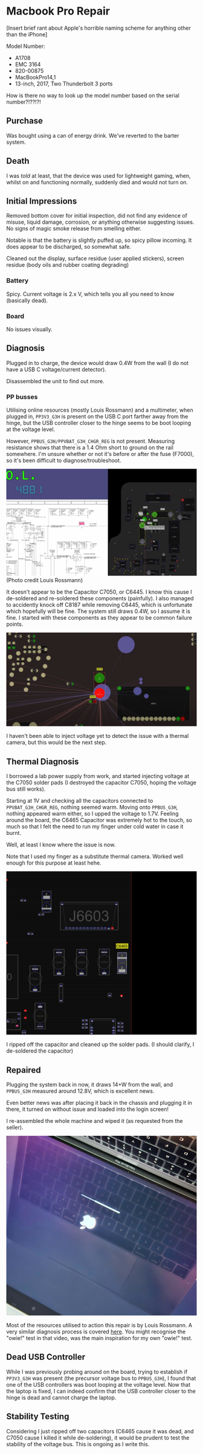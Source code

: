 # Macbook Pro Repair

[Insert brief rant about Apple's horrible naming scheme for anything other than the iPhone]

Model Number:
- A1708
- EMC 3164
- 820-00875
- MacBookPro14,1
- 13-inch, 2017, Two Thunderbolt 3 ports

How is there no way to look up the model number based on the serial number?!??!?!

## Purchase

Was bought using a can of energy drink. We've reverted to the barter system.


## Death

I was _told_ at least, that the device was used for lightweight gaming, when, whilst on and functioning normally, suddenly died and would not turn on.

## Initial Impressions

Removed bottom cover for initial inspection, did not find any evidence of misuse, liquid damage, corrosion, or anything otherwise suggesting issues. No signs of magic smoke release from smelling either.

Notable is that the battery is slightly puffed up, so spicy pillow incoming. It does appear to be discharged, so somewhat safe.

Cleaned out the display, surface residue (user applied stickers), screen residue (body oils and rubber coating degrading)

### Battery

Spicy. Current voltage is 2.x V, which tells you all you need to know (basically dead).

### Board

No issues visually.


## Diagnosis

Plugged in to charge, the device would draw 0.4W from the wall (I do not have a USB C voltage/current detector).

Disassembled the unit to find out more. 

### PP busses

Utilising online resources (mostly Louis Rossmann) and a multimeter, when plugged in, `PP3V3_G3H` is present on the USB C port farther away from the hinge, but the USB controller closer to the hinge seems to be boot looping at the voltage level.

However, `PPBUS_G3H/PPVBAT_G3H_CHGR_REG` is not present. Measuring resistance shows that there is a 1.4 Ohm short to ground on the rail somewhere. I'm unsure whether or not it's before or after the fuse (F7000), so it's been difficult to diagnose/troubleshoot.

![f7000 and c7050](c7050.png)
(Photo credit Louis Rossmann)

It doesn't appear to be the Capacitor C7050, or C6445. I know this cause I de-soldered and re-soldered these components (painfully). I also managed to accidently knock off C8187 while removing C6445, which is unfortunate which hopefully will be fine. The system still draws 0.4W, so I assume it is fine. I started with these components as they appear to be common failure points.

![c6445](c6445.png)

I haven't been able to inject voltage yet to detect the issue with a thermal camera, but this would be the next step.

## Thermal Diagnosis

I borrowed a lab power supply from work, and started injecting voltage at the C7050 solder pads (I destroyed the capacitor C7050, hoping the voltage bus still works).

Starting at 1V and checking all the capacitors connected to `PPVBAT_G3H_CHGR_REG`, nothing seemed warm. Moving onto `PPBUS_G3H`, nothing appeared warm either, so I upped the voltage to 1.7V. Feeling around the board, the C6465 Capacitor was extremely hot to the touch, so much so that I felt the need to run my finger under cold water in case it burnt.

Well, at least I know where the issue is now.

Note that I used my finger as a substitute thermal camera. Worked well enough for this purpose at least hehe.

![dead cap found](c6465.png)

I ripped off the capacitor and cleaned up the solder pads. (I should clarify, I de-soldered the capacitor)

## Repaired

Plugging the system back in now, it draws 14+W from the wall, and `PPBUS_G3H` measured around 12.8V, which is excellent news.

Even better news was after placing it back in the chassis and plugging it in there, it turned on without issue and loaded into the login screen!

I re-assembled the whole machine and wiped it (as requested from the seller).

![first boot (in my hands at least)](repairedBoot.png)

Most of the resources utilised to action this repair is by Louis Rossmann. A very similar diagnosis process is covered [here](https://www.youtube.com/watch?v=S8rdaJQQVqg). You might recognise the "owie!" test in that video, was the main inspiration for my own "owie!" test.

## Dead USB Controller

While I was previously probing around on the board, trying to establish if `PP3V3_G3H` was present (the precursor voltage bus to `PPBUS_G3H`), I found that one of the USB controllers was boot looping at the voltage level. Now that the laptop is fixed, I can indeed confirm that the USB controller closer to the hinge is dead and cannot charge the laptop.


## Stability Testing

Considering I just ripped off two capacitors (C6465 cause it was dead, and C7050 cause I killed it while de-soldering), it would be prudent to test the stability of the voltage bus. This is ongoing as I write this.